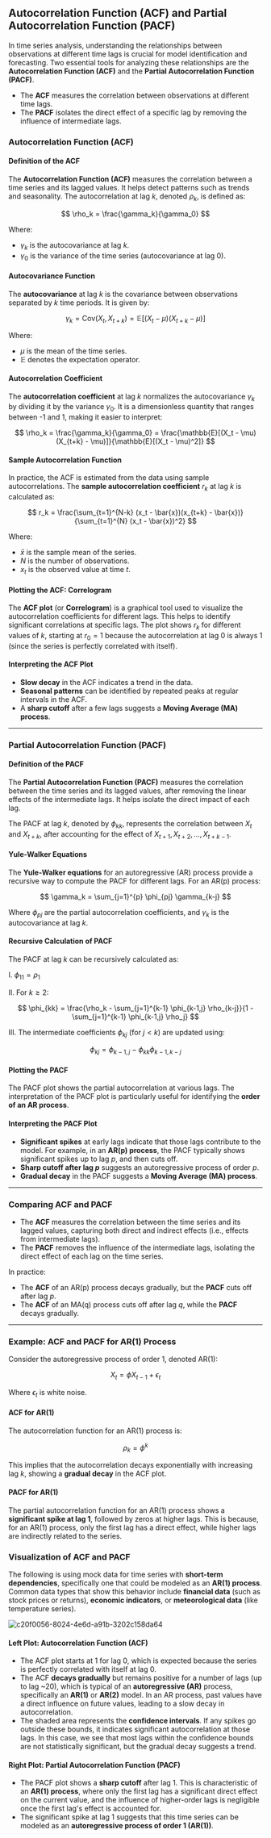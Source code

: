 ## Autocorrelation Function (ACF) and Partial Autocorrelation Function (PACF)

In time series analysis, understanding the relationships between observations at different time lags is crucial for model identification and forecasting. Two essential tools for analyzing these relationships are the **Autocorrelation Function (ACF)** and the **Partial Autocorrelation Function (PACF)**.

- The **ACF** measures the correlation between observations at different time lags.
- The **PACF** isolates the direct effect of a specific lag by removing the influence of intermediate lags.

### Autocorrelation Function (ACF)

#### Definition of the ACF

The **Autocorrelation Function (ACF)** measures the correlation between a time series and its lagged values. It helps detect patterns such as trends and seasonality. The autocorrelation at lag $k$, denoted $\rho_k$, is defined as:

$$
\rho_k = \frac{\gamma_k}{\gamma_0}
$$

Where:

- $\gamma_k$ is the autocovariance at lag $k$.
- $\gamma_0$ is the variance of the time series (autocovariance at lag 0).

#### Autocovariance Function

The **autocovariance** at lag $k$ is the covariance between observations separated by $k$ time periods. It is given by:

$$
\gamma_k = \text{Cov}(X_t, X_{t+k}) = \mathbb{E}[(X_t - \mu)(X_{t+k} - \mu)]
$$

Where:

- $\mu$ is the mean of the time series.
- $\mathbb{E}$ denotes the expectation operator.

#### Autocorrelation Coefficient

The **autocorrelation coefficient** at lag $k$ normalizes the autocovariance $\gamma_k$ by dividing it by the variance $\gamma_0$. It is a dimensionless quantity that ranges between -1 and 1, making it easier to interpret:

$$
\rho_k = \frac{\gamma_k}{\gamma_0} = \frac{\mathbb{E}[(X_t - \mu)(X_{t+k} - \mu)]}{\mathbb{E}[(X_t - \mu)^2]}
$$

#### Sample Autocorrelation Function

In practice, the ACF is estimated from the data using sample autocorrelations. The **sample autocorrelation coefficient** $r_k$ at lag $k$ is calculated as:

$$
r_k = \frac{\sum_{t=1}^{N-k} (x_t - \bar{x})(x_{t+k} - \bar{x})}{\sum_{t=1}^{N} (x_t - \bar{x})^2}
$$

Where:

- $\bar{x}$ is the sample mean of the series.
- $N$ is the number of observations.
- $x_t$ is the observed value at time $t$.

#### Plotting the ACF: Correlogram

The **ACF plot** (or **Correlogram**) is a graphical tool used to visualize the autocorrelation coefficients for different lags. This helps to identify significant correlations at specific lags. The plot shows $r_k$ for different values of $k$, starting at $r_0 = 1$ because the autocorrelation at lag 0 is always 1 (since the series is perfectly correlated with itself).

#### Interpreting the ACF Plot

- **Slow decay** in the ACF indicates a trend in the data.
- **Seasonal patterns** can be identified by repeated peaks at regular intervals in the ACF.
- A **sharp cutoff** after a few lags suggests a **Moving Average (MA) process**.

---

### Partial Autocorrelation Function (PACF)

#### Definition of the PACF

The **Partial Autocorrelation Function (PACF)** measures the correlation between the time series and its lagged values, after removing the linear effects of the intermediate lags. It helps isolate the direct impact of each lag.

The PACF at lag $k$, denoted by $\phi_{kk}$, represents the correlation between $X_t$ and $X_{t+k}$, after accounting for the effect of $X_{t+1}, X_{t+2}, \dots, X_{t+k-1}$.

#### Yule-Walker Equations

The **Yule-Walker equations** for an autoregressive (AR) process provide a recursive way to compute the PACF for different lags. For an AR(p) process:

$$
\gamma_k = \sum_{j=1}^{p} \phi_{pj} \gamma_{k-j}
$$

Where $\phi_{pj}$ are the partial autocorrelation coefficients, and $\gamma_k$ is the autocovariance at lag $k$.

#### Recursive Calculation of PACF

The PACF at lag $k$ can be recursively calculated as:

I. $\phi_{11} = \rho_1$

II. For $k \geq 2$:

$$
\phi_{kk} = \frac{\rho_k - \sum_{j=1}^{k-1} \phi_{k-1,j} \rho_{k-j}}{1 - \sum_{j=1}^{k-1} \phi_{k-1,j} \rho_j}
$$

III. The intermediate coefficients $\phi_{kj}$ (for $j < k$) are updated using:

$$
\phi_{kj} = \phi_{k-1,j} - \phi_{kk} \phi_{k-1,k-j}
$$

#### Plotting the PACF

The PACF plot shows the partial autocorrelation at various lags. The interpretation of the PACF plot is particularly useful for identifying the **order of an AR process**.

#### Interpreting the PACF Plot

- **Significant spikes** at early lags indicate that those lags contribute to the model. For example, in an **AR(p) process**, the PACF typically shows significant spikes up to lag $p$, and then cuts off.
- **Sharp cutoff after lag $p$** suggests an autoregressive process of order $p$.
- **Gradual decay** in the PACF suggests a **Moving Average (MA) process**.

---

### Comparing ACF and PACF

- The **ACF** measures the correlation between the time series and its lagged values, capturing both direct and indirect effects (i.e., effects from intermediate lags).
- The **PACF** removes the influence of the intermediate lags, isolating the direct effect of each lag on the time series.

In practice:
- The **ACF** of an AR(p) process decays gradually, but the **PACF** cuts off after lag $p$.
- The **ACF** of an MA(q) process cuts off after lag $q$, while the **PACF** decays gradually.

---

### Example: ACF and PACF for AR(1) Process

Consider the autoregressive process of order 1, denoted AR(1):

$$
X_t = \phi X_{t-1} + \epsilon_t
$$

Where $\epsilon_t$ is white noise.

#### ACF for AR(1)

The autocorrelation function for an AR(1) process is:

$$
\rho_k = \phi^k
$$

This implies that the autocorrelation decays exponentially with increasing lag $k$, showing a **gradual decay** in the ACF plot.

#### PACF for AR(1)

The partial autocorrelation function for an AR(1) process shows a **significant spike at lag 1**, followed by zeros at higher lags. This is because, for an AR(1) process, only the first lag has a direct effect, while higher lags are indirectly related to the series.

### Visualization of ACF and PACF

The following is using mock data for time series with **short-term dependencies**, specifically one that could be modeled as an **AR(1) process**.  Common data types that show this behavior include **financial data** (such as stock prices or returns), **economic indicators**, or **meteorological data** (like temperature series).

![c20f0056-8024-4e6d-a91b-3202c158da64](https://github.com/djeada/Statistics-Notes/assets/37275728/1154a4f5-6105-452a-a5fa-30399f43094b)

#### Left Plot: Autocorrelation Function (ACF)

- The ACF plot starts at 1 for lag 0, which is expected because the series is perfectly correlated with itself at lag 0.
- The ACF **decays gradually** but remains positive for a number of lags (up to lag ~20), which is typical of an **autoregressive (AR)** process, specifically an **AR(1)** or **AR(2)** model. In an AR process, past values have a direct influence on future values, leading to a slow decay in autocorrelation.
- The shaded area represents the **confidence intervals**. If any spikes go outside these bounds, it indicates significant autocorrelation at those lags. In this case, we see that most lags within the confidence bounds are not statistically significant, but the gradual decay suggests a trend.

#### Right Plot: Partial Autocorrelation Function (PACF)

- The PACF plot shows a **sharp cutoff** after lag 1. This is characteristic of an **AR(1) process**, where only the first lag has a significant direct effect on the current value, and the influence of higher-order lags is negligible once the first lag's effect is accounted for.
- The significant spike at lag 1 suggests that this time series can be modeled as an **autoregressive process of order 1 (AR(1))**.
